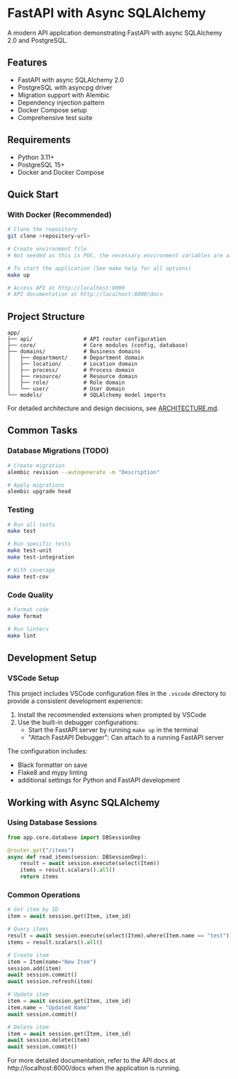 # FastAPI with Async SQLAlchemy

A modern API application demonstrating FastAPI with async SQLAlchemy 2.0 and PostgreSQL.

## Features

- FastAPI with async SQLAlchemy 2.0
- PostgreSQL with asyncpg driver
- Migration support with Alembic
- Dependency injection pattern
- Docker Compose setup
- Comprehensive test suite

## Requirements

- Python 3.11+
- PostgreSQL 15+
- Docker and Docker Compose

## Quick Start

### With Docker (Recommended)

```bash
# Clone the repository
git clone <repository-url>

# Create environment file
# Not needed as this is POC, the necessary environment variables are already set in the docker-compose.yml file

# To start the application (See make help for all options)
make up

# Access API at http://localhost:8000
# API documentation at http://localhost:8000/docs
```

## Project Structure

```
app/
├── api/                # API router configuration
├── core/               # Core modules (config, database)
├── domains/            # Business domains
│   ├── department/     # Department domain
│   ├── location/       # Location domain
│   ├── process/        # Process domain
│   ├── resource/       # Resource domain
│   ├── role/           # Role domain
│   └── user/           # User domain
└── models/             # SQLAlchemy model imports
```

For detailed architecture and design decisions, see [ARCHITECTURE.md](ARCHITECTURE.md).

## Common Tasks

### Database Migrations (TODO)

```bash
# Create migration
alembic revision --autogenerate -m "Description"

# Apply migrations
alembic upgrade head
```

### Testing

```bash
# Run all tests
make test

# Run specific tests
make test-unit
make test-integration

# With coverage
make test-cov
```

### Code Quality

```bash
# Format code
make format

# Run linters
make lint
```

## Development Setup

### VSCode Setup

This project includes VSCode configuration files in the `.vscode` directory to provide a consistent development experience:

1. Install the recommended extensions when prompted by VSCode
2. Use the built-in debugger configurations:
   - Start the FastAPI server by running `make up` in the terminal
   - "Attach FastAPI Debugger": Can attach to a running FastAPI server

The configuration includes:

- Black formatter on save
- Flake8 and mypy linting
- additional settings for Python and FastAPI development

## Working with Async SQLAlchemy

### Using Database Sessions

```python
from app.core.database import DBSessionDep

@router.get("/items")
async def read_items(session: DBSessionDep):
    result = await session.execute(select(Item))
    items = result.scalars().all()
    return items
```

### Common Operations

```python
# Get item by ID
item = await session.get(Item, item_id)

# Query items
result = await session.execute(select(Item).where(Item.name == "test"))
items = result.scalars().all()

# Create item
item = Item(name="New Item")
session.add(item)
await session.commit()
await session.refresh(item)

# Update item
item = await session.get(Item, item_id)
item.name = "Updated Name"
await session.commit()

# Delete item
item = await session.get(Item, item_id)
await session.delete(item)
await session.commit()
```

For more detailed documentation, refer to the API docs at http://localhost:8000/docs when the application is running.
